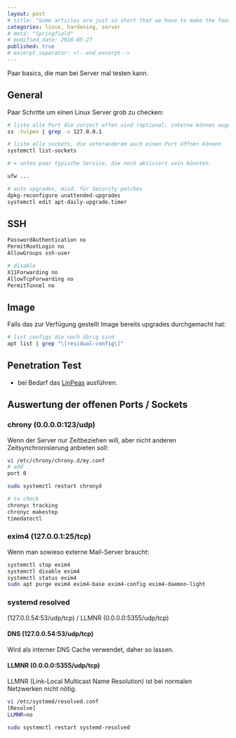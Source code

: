 ```yaml
---
layout: post
# title: "Some articles are just so short that we have to make the footer stick"
categories: linux, hardening, server
# meta: "Springfield"
# modified_date: 2016-05-27
published: true
# excerpt_separator: <!--end_excerpt-->
---
```


Paar basics, die man bei Server mal testen kann.

<!--
Nicest is not nice: (↪) will be with blue border
→ ⇒ ⇝ ↬
-->

## General

Paar Schritte um einen Linux Server grob zu checken:
```bash
# liste alle Port die zurzeit offen sind (optional: interne können augeschlossen werden)
ss -tulpen | grep -v 127.0.0.1

# liste alle sockets, die unteranderem auch einen Port öffnen können
systemctl list-sockets

# ↬ unten paar typische Service, die noch aktiviert sein könnten.

ufw ...

# auto upgrades, mind. für Security patches
dpkg-reconfigure unattended-upgrades
systemctl edit apt-daily-upgrade.timer

```

## SSH
```bash
PasswordAuthentication no
PermitRootLogin no
AllowGroups ssh-user

# disable
X11Forwarding no
AllowTcpForwarding no
PermitTunnel no
```

## Image
Falls das zur Verfügung gestellt Image bereits upgrades durchgemacht hat:
```bash
# list configs die noch übrig sind
apt list | grep "\[residual-config\]"
```

## Penetration Test
* bei Bedarf das [LinPeas](https://github.com/peass-ng/PEASS-ng/tree/master/linPEAS) ausführen.


## Auswertung der offenen Ports / Sockets

### chrony (0.0.0.0:123/udp)
Wenn der Server nur Zeitbeziehen will, aber nicht anderen Zeitsynchronisierung anbieten soll:
```bash
vi /etc/chrony/chrony.d/my.conf
# add
port 0

sudo systemctl restart chronyd

# to check
chronyc tracking
chronyc makestep
timedatectl
```

### exim4 (127.0.0.1:25/tcp)
Wenn man sowieso externe Mail-Server braucht:
```bash
systemctl stop exim4
systemctl disable exim4
systemctl status exim4
sudo apt purge exim4 exim4-base exim4-config exim4-daemon-light
```

### systemd resolved
(127.0.0.54:53/udp/tcp) / LLMNR (0.0.0.0:5355/udp/tcp)

#### DNS (127.0.0.54:53/udp/tcp)
Wird als interner DNS Cache verwendet, daher so lassen.

#### LLMNR (0.0.0.0:5355/udp/tcp)
LLMNR (Link-Local Multicast Name Resolution) ist bei normalen Netzwerken nicht nötig.

```bash
vi /etc/systemd/resolved.conf
[Resolve]
LLMNR=no

sudo systemctl restart systemd-resolved
```

